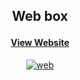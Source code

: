 ## <p align="center"> Web box </p>

#### <p align="center"> [View Website](https://zukahai.github.io/webDemo-Box/) </p>
[<p align="center"> <img src="https://github.com/zukahai/HaiZuka/blob/master/Images/WebBox/background.gif" alt="web" /> </p>](https://zukahai.github.io/webDemo-Box/)
